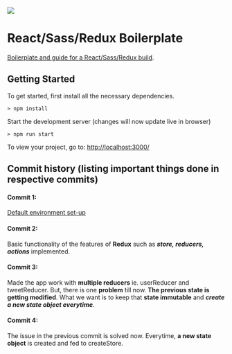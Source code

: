 ![](http://i.imgur.com/DUiL9yn.png)

# React/Sass/Redux Boilerplate

[Boilerplate and guide for a React/Sass/Redux build](https://github.com/buckyroberts/React-Redux-Boilerplate).

## Getting Started

To get started, first install all the necessary dependencies.
```
> npm install
```

Start the development server (changes will now update live in browser)
```
> npm run start
```

To view your project, go to: [http://localhost:3000/](http://localhost:3000/)


## Commit history (listing important things done in respective commits)

#### Commit 1: 
[Default environment set-up](https://github.com/sudowebdev/react-redux-default-environment)

#### Commit 2:
Basic functionality of the features of **Redux** such as ***store, reducers, actions*** implemented.

#### Commit 3:
Made the app work with **multiple reducers** ie. userReducer and tweetReducer. But, there is one **problem** till now. **The previous state is getting modified**. What we want is to keep that **state immutable** and ***create a new state object everytime***.

#### Commit 4:
The issue in the previous commit is solved now. Everytime, **a new state object** is created and fed to createStore.
